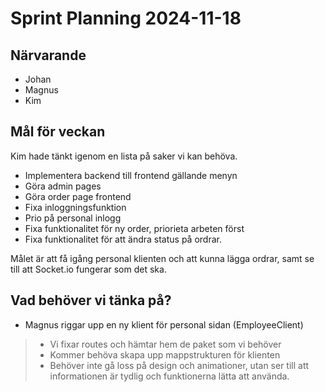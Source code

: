 # Sprint Planning 2024-11-18

## Närvarande

- Johan
- Magnus
- Kim

## Mål för veckan

Kim hade tänkt igenom en lista på saker vi kan behöva.

- Implementera backend till frontend gällande menyn
- Göra admin pages
- Göra order page frontend
- Fixa inloggningsfunktion
- Prio på personal inlogg
- Fixa funktionalitet för ny order, priorieta arbeten först
- Fixa funktionalitet för att ändra status på ordrar.

Målet är att få igång personal klienten och att kunna lägga ordrar, samt se till att Socket.io fungerar som det ska.

## Vad behöver vi tänka på?

- Magnus riggar upp en ny klient för personal sidan (EmployeeClient)

>- Vi fixar routes och hämtar hem de paket som vi behöver
>- Kommer behöva skapa upp mappstrukturen för klienten
>- Behöver inte gå loss på design och animationer, utan ser till att informationen är tydlig och funktionerna lätta att använda.
